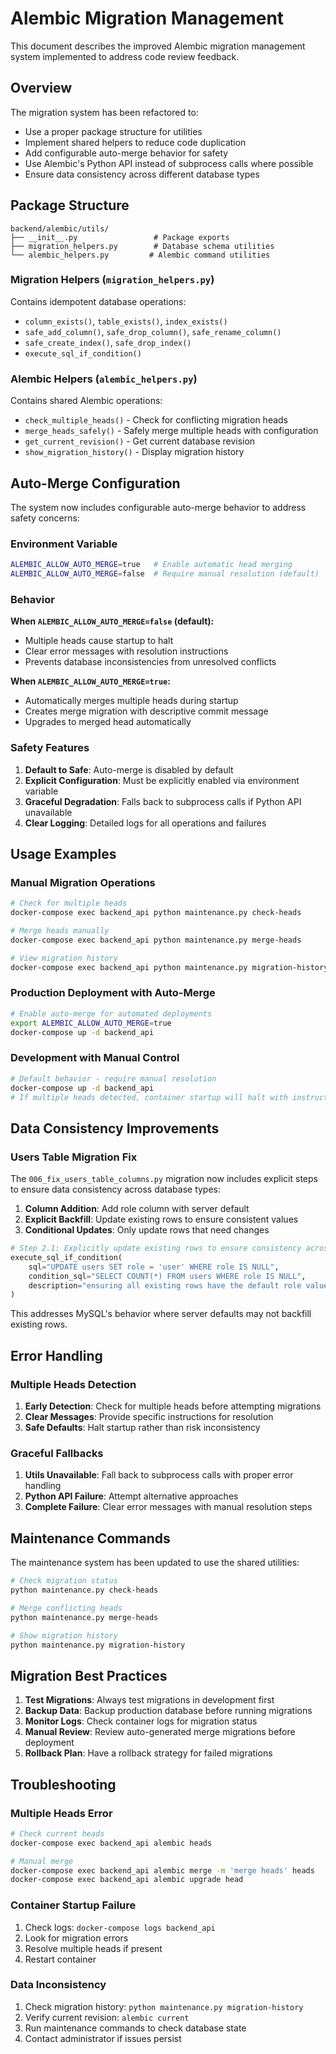 # Alembic Migration Management

This document describes the improved Alembic migration management system implemented to address code review feedback.

## Overview

The migration system has been refactored to:
- Use a proper package structure for utilities
- Implement shared helpers to reduce code duplication  
- Add configurable auto-merge behavior for safety
- Use Alembic's Python API instead of subprocess calls where possible
- Ensure data consistency across different database types

## Package Structure

```
backend/alembic/utils/
├── __init__.py                 # Package exports
├── migration_helpers.py        # Database schema utilities
└── alembic_helpers.py         # Alembic command utilities
```

### Migration Helpers (`migration_helpers.py`)
Contains idempotent database operations:
- `column_exists()`, `table_exists()`, `index_exists()`
- `safe_add_column()`, `safe_drop_column()`, `safe_rename_column()`
- `safe_create_index()`, `safe_drop_index()`
- `execute_sql_if_condition()`

### Alembic Helpers (`alembic_helpers.py`)
Contains shared Alembic operations:
- `check_multiple_heads()` - Check for conflicting migration heads
- `merge_heads_safely()` - Safely merge multiple heads with configuration
- `get_current_revision()` - Get current database revision
- `show_migration_history()` - Display migration history

## Auto-Merge Configuration

The system now includes configurable auto-merge behavior to address safety concerns:

### Environment Variable
```bash
ALEMBIC_ALLOW_AUTO_MERGE=true   # Enable automatic head merging
ALEMBIC_ALLOW_AUTO_MERGE=false  # Require manual resolution (default)
```

### Behavior

**When `ALEMBIC_ALLOW_AUTO_MERGE=false` (default):**
- Multiple heads cause startup to halt
- Clear error messages with resolution instructions
- Prevents database inconsistencies from unresolved conflicts

**When `ALEMBIC_ALLOW_AUTO_MERGE=true`:**
- Automatically merges multiple heads during startup
- Creates merge migration with descriptive commit message
- Upgrades to merged head automatically

### Safety Features
1. **Default to Safe**: Auto-merge is disabled by default
2. **Explicit Configuration**: Must be explicitly enabled via environment variable
3. **Graceful Degradation**: Falls back to subprocess calls if Python API unavailable
4. **Clear Logging**: Detailed logs for all operations and failures

## Usage Examples

### Manual Migration Operations
```bash
# Check for multiple heads
docker-compose exec backend_api python maintenance.py check-heads

# Merge heads manually
docker-compose exec backend_api python maintenance.py merge-heads

# View migration history
docker-compose exec backend_api python maintenance.py migration-history
```

### Production Deployment with Auto-Merge
```bash
# Enable auto-merge for automated deployments
export ALEMBIC_ALLOW_AUTO_MERGE=true
docker-compose up -d backend_api
```

### Development with Manual Control
```bash
# Default behavior - require manual resolution
docker-compose up -d backend_api
# If multiple heads detected, container startup will halt with instructions
```

## Data Consistency Improvements

### Users Table Migration Fix
The `006_fix_users_table_columns.py` migration now includes explicit steps to ensure data consistency across database types:

1. **Column Addition**: Add role column with server default
2. **Explicit Backfill**: Update existing rows to ensure consistent values
3. **Conditional Updates**: Only update rows that need changes

```python
# Step 2.1: Explicitly update existing rows to ensure consistency across databases
execute_sql_if_condition(
    sql="UPDATE users SET role = 'user' WHERE role IS NULL",
    condition_sql="SELECT COUNT(*) FROM users WHERE role IS NULL",
    description="ensuring all existing rows have the default role value"
)
```

This addresses MySQL's behavior where server defaults may not backfill existing rows.

## Error Handling

### Multiple Heads Detection
1. **Early Detection**: Check for multiple heads before attempting migrations
2. **Clear Messages**: Provide specific instructions for resolution
3. **Safe Defaults**: Halt startup rather than risk inconsistency

### Graceful Fallbacks
1. **Utils Unavailable**: Fall back to subprocess calls with proper error handling
2. **Python API Failure**: Attempt alternative approaches
3. **Complete Failure**: Clear error messages with manual resolution steps

## Maintenance Commands

The maintenance system has been updated to use the shared utilities:

```bash
# Check migration status
python maintenance.py check-heads

# Merge conflicting heads  
python maintenance.py merge-heads

# Show migration history
python maintenance.py migration-history
```

## Migration Best Practices

1. **Test Migrations**: Always test migrations in development first
2. **Backup Data**: Backup production database before running migrations
3. **Monitor Logs**: Check container logs for migration status
4. **Manual Review**: Review auto-generated merge migrations before deployment
5. **Rollback Plan**: Have a rollback strategy for failed migrations

## Troubleshooting

### Multiple Heads Error
```bash
# Check current heads
docker-compose exec backend_api alembic heads

# Manual merge
docker-compose exec backend_api alembic merge -m 'merge heads' heads
docker-compose exec backend_api alembic upgrade head
```

### Container Startup Failure
1. Check logs: `docker-compose logs backend_api`
2. Look for migration errors
3. Resolve multiple heads if present
4. Restart container

### Data Inconsistency
1. Check migration history: `python maintenance.py migration-history`
2. Verify current revision: `alembic current`
3. Run maintenance commands to check database state
4. Contact administrator if issues persist

